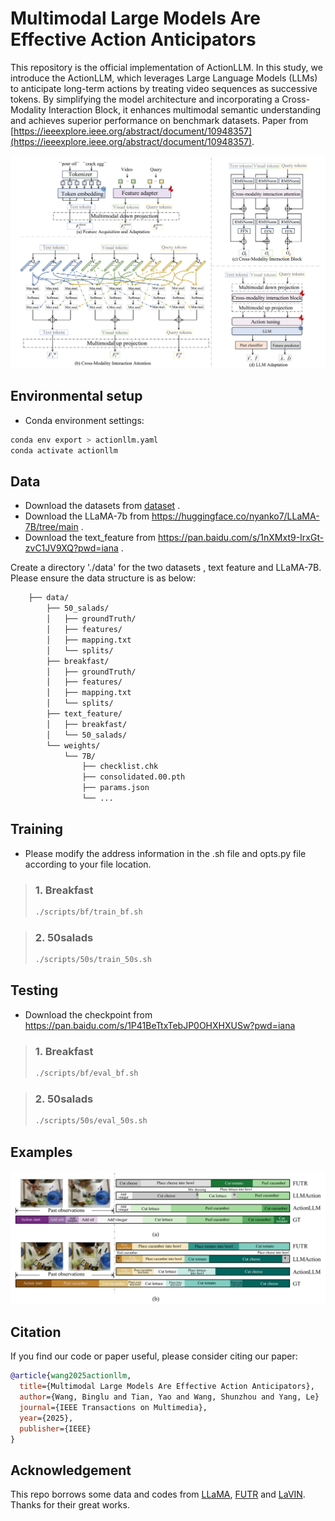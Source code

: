 # Multimodal Large Models Are Effective Action Anticipators

This repository is the official implementation of ActionLLM. In this study, we introduce the ActionLLM, which leverages Large Language Models (LLMs) to anticipate long-term actions by treating video sequences as successive tokens. By simplifying the model architecture and incorporating a Cross-Modality Interaction Block, it enhances multimodal semantic understanding and achieves superior performance on benchmark datasets. Paper from [https://ieeexplore.ieee.org/abstract/document/10948357](https://ieeexplore.ieee.org/abstract/document/10948357).


<div style="text-align:center">
<img src="framework.png" alt="Illustrating the architecture of the proposed ActionLLM"/>
</div>

## Environmental setup
* Conda environment settings:
```bash
conda env export > actionllm.yaml
conda activate actionllm
```

## Data
* Download the datasets from [dataset](https://mega.nz/file/O6wXlSTS#wcEoDT4Ctq5HRq_hV-aWeVF1_JB3cacQBQqOLjCIbc8) .   
* Download the LLaMA-7b from https://huggingface.co/nyanko7/LLaMA-7B/tree/main .
* Download the text_feature from https://pan.baidu.com/s/1nXMxt9-IrxGt-zvC1JV9XQ?pwd=iana .

Create a directory './data' for the two datasets , text feature and LLaMA-7B. Please ensure the data structure is as below:
```bash                        
    ├── data/                      
        ├── 50_salads/ 
        │   ├── groundTruth/
        │   ├── features/
        │   ├── mapping.txt
        │   └── splits/             
        ├── breakfast/ 
        │   ├── groundTruth/
        │   ├── features/
        │   ├── mapping.txt
        │   └── splits/                         
        ├── text_feature/ 
        │   ├── breakfast/
        │   └── 50_salads/  
        └── weights/ 
            └── 7B/      
                ├── checklist.chk
                ├── consolidated.00.pth
                ├── params.json
                └── ...       
```

## Training
* Please modify the address information in the .sh file and opts.py file according to your file location.
> ### 1. Breakfast
> ```bash
>./scripts/bf/train_bf.sh   
>```

> ### 2. 50salads
> ```bash
>./scripts/50s/train_50s.sh  
>```

## Testing
* Download the checkpoint from https://pan.baidu.com/s/1P41BeTtxTebJP0OHXHXUSw?pwd=iana

> ### 1. Breakfast
> ```bash
>./scripts/bf/eval_bf.sh  
>```

> ### 2. 50salads
> ```bash
>./scripts/50s/eval_50s.sh  
>```

## Examples
<div style="text-align:center">
<img src="example.png"/>
</div>


## Citation
If you find our code or paper useful, please consider citing our paper:
```BibTeX
@article{wang2025actionllm,
  title={Multimodal Large Models Are Effective Action Anticipators},
  author={Wang, Binglu and Tian, Yao and Wang, Shunzhou and Yang, Le}
  journal={IEEE Transactions on Multimedia},
  year={2025},
  publisher={IEEE}
}
```

## Acknowledgement
This repo borrows some data and codes from [LLaMA](https://github.com/facebookresearch/llama), [FUTR](https://github.com/gongda0e/FUTR?tab=readme-ov-file) and [LaVIN](https://github.com/luogen1996/LaVIN). Thanks for their great works.

